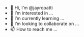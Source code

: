 - 👋 Hi, I’m @jayropatti
- 👀 I’m interested in ...
- 🌱 I’m currently learning ...
- 💞️ I’m looking to collaborate on ...
- 📫 How to reach me ...

<!---
jayropatti/jayropatti is a ✨ special ✨ repository because its `README.md` (this file) appears on your GitHub profile.
You can click the Preview link to take a look at your changes.
--->
